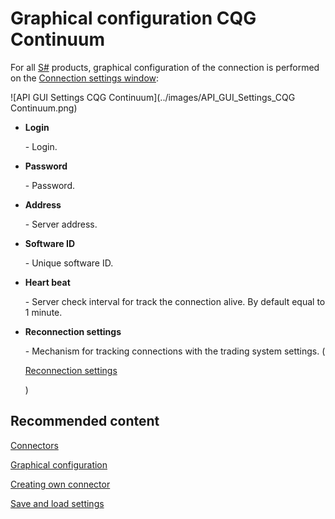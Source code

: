 # Graphical configuration CQG Continuum

For all [S\#](StockSharpAbout.md) products, graphical configuration of the connection is performed on the [Connection settings window](API_UI_ConnectorWindow.md):

![API GUI Settings CQG Continuum](../images/API_GUI_Settings_CQG Continuum.png)

- **Login**

   \- Login.
- **Password**

   \- Password.
- **Address**

   \- Server address.
- **Software ID**

   \- Unique software ID.
- **Heart beat**

   \- Server check interval for track the connection alive. By default equal to 1 minute.
- **Reconnection settings**

   \- Mechanism for tracking connections with the trading system settings. (

  [Reconnection settings](Reconnect.md)

  )

## Recommended content

[Connectors](API_Connectors.md)

[Graphical configuration](API_ConnectorsUIConfiguration.md)

[Creating own connector](ConnectorCreating.md)

[Save and load settings](API_Connectors_SaveConnectorSettings.md)
